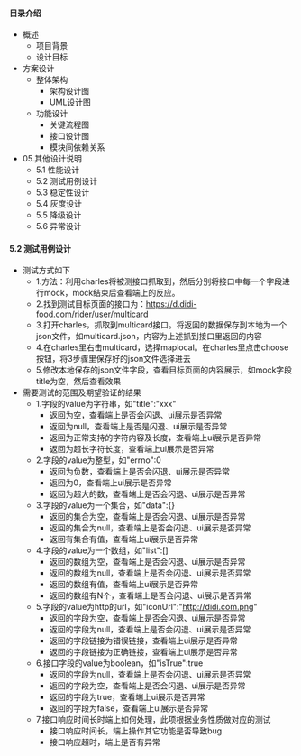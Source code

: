 #### 目录介绍
- 概述
    - 项目背景
    - 设计目标
- 方案设计
    - 整体架构
        - 架构设计图
        - UML设计图
    - 功能设计
        - 关键流程图
        - 接口设计图
        - 模块间依赖关系
- 05.其他设计说明
    - 5.1 性能设计
    - 5.2 测试用例设计
    - 5.3 稳定性设计
    - 5.4 灰度设计
    - 5.5 降级设计
    - 5.6 异常设计




#### 5.2 测试用例设计
- 测试方式如下
    - 1.方法：利用charles将被测接口抓取到，然后分别将接口中每一个字段进行mock，mock结束后查看端上的反应。
    - 2.找到测试目标页面的接口为：https://d.didi-food.com/rider/user/multicard
    - 3.打开charles，抓取到multicard接口。将返回的数据保存到本地为一个json文件，如multicard.json，内容为上述抓到接口里返回的内容
    - 4.在charles里右击multicard，选择maplocal。在charles里点击choose按钮，将3步骤里保存好的json文件选择进去
    - 5.修改本地保存的json文件字段，查看目标页面的内容展示，如mock字段title为空，然后查看效果
- 需要测试的范围及期望验证的结果
    - 1.字段的value为字符串，如"title":"xxx"
        - 返回为空，查看端上是否会闪退、ui展示是否异常
        - 返回为null，查看端上是否是闪退、ui展示是否异常
        - 返回为正常支持的字符内容及长度，查看端上ui展示是否异常
        - 返回为超长字符长度，查看端上ui展示是否异常
    - 2.字段的value为整型，如"errno":0
        - 返回为负数，查看端上是否会闪退、ui展示是否异常
        - 返回为0，查看端上ui展示是否异常
        - 返回为超大的数，查看端上是否会闪退、ui展示是否异常
    - 3.字段的value为一个集合，如"data":{}
        - 返回的集合为空，查看端上是否会闪退、ui展示是否异常
        - 返回的集合为null，查看端上是否会闪退、ui展示是否异常
        - 返回有集合有值，查看端上ui展示是否异常
    - 4.字段的value为一个数组，如"list":[]
        - 返回的数组为空，查看端上是否会闪退、ui展示是否异常
        - 返回的数组为null，查看端上是否会闪退、ui展示是否异常
        - 返回的数组有值，查看端上ui展示是否异常
        - 返回的数组有N个，查看端上是否会闪退、ui展示是否异常
    - 5.字段的value为http的url，如"iconUrl":"http://didi.com.png"
        - 返回的字段为空，查看端上是否会闪退、ui展示是否异常
        - 返回的字段为null，查看端上是否会闪退、ui展示是否异常
        - 返回的字段链接为错误链接，查看端上ui展示是否异常
        - 返回的字段链接为正确链接，查看端上ui展示是否异常
    - 6.接口字段的value为boolean，如"isTrue":true
        - 返回的字段为null，查看端上是否会闪退、ui展示是否异常
        - 返回的字段为空，查看端上是否会闪退、ui展示是否异常
        - 返回的字段为true，查看端上ui展示是否异常
        - 返回的字段为false，查看端上ui展示是否异常
    - 7.接口响应时间长时端上如何处理，此项根据业务性质做对应的测试
        - 接口响应时间长，端上操作其它功能是否导致bug
        - 接口响应超时，端上是否有异常












